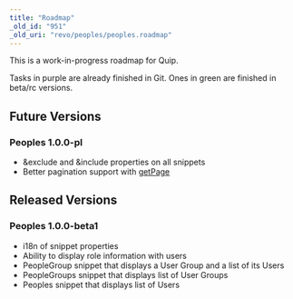 ```yaml
---
title: "Roadmap"
_old_id: "951"
_old_uri: "revo/peoples/peoples.roadmap"
---
```


This is a work-in-progress roadmap for Quip.

Tasks in purple are already finished in Git. Ones in green are finished in beta/rc versions.

## Future Versions

### Peoples 1.0.0-pl

- &exclude and &include properties on all snippets
- Better pagination support with [getPage](/extras/revo/getpage "getPage")

## Released Versions

### Peoples 1.0.0-beta1

- i18n of snippet properties
- Ability to display role information with users
- PeopleGroup snippet that displays a User Group and a list of its Users
- PeopleGroups snippet that displays list of User Groups
- Peoples snippet that displays list of Users